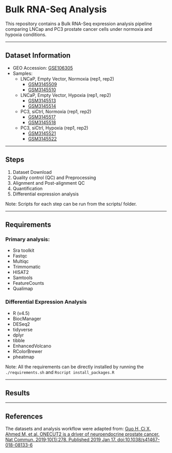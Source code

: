# Bulk RNA-Seq Analysis

This repository contains a Bulk RNA-Seq expression analysis pipeline comparing LNCap and PC3 prostate cancer cells under normoxia and hypoxia conditions.

---

## Dataset Information

- GEO Accession: [GSE106305](https://www.ncbi.nlm.nih.gov/geo/query/acc.cgi?acc=GSE106305)
- Samples:
    - LNCaP, Empty Vector, Normoxia (rep1, rep2)
        - [GSM3145509](https://www.ncbi.nlm.nih.gov/geo/query/acc.cgi?acc=GSM3145509)
        - [GSM3145510](https://www.ncbi.nlm.nih.gov/geo/query/acc.cgi?acc=GSM3145510)
    - LNCaP, Empty Vector, Hypoxia (rep1, rep2)
        - [GSM3145513](https://www.ncbi.nlm.nih.gov/geo/query/acc.cgi?acc=GSM3145513)
        - [GSM3145514](https://www.ncbi.nlm.nih.gov/geo/query/acc.cgi?acc=GSM3145514)
    - PC3, siCtrl, Normoxia (rep1, rep2)
        - [GSM3145517](https://www.ncbi.nlm.nih.gov/geo/query/acc.cgi?acc=GSM3145517)
        - [GSM3145518](https://www.ncbi.nlm.nih.gov/geo/query/acc.cgi?acc=GSM3145518)
    - PC3, siCtrl, Hypoxia (rep1, rep2)
        - [GSM3145521](https://www.ncbi.nlm.nih.gov/geo/query/acc.cgi?acc=GSM3145521)
        - [GSM3145522](https://www.ncbi.nlm.nih.gov/geo/query/acc.cgi?acc=GSM3145522)

---

## Steps

1. Dataset Download
2. Quality control (QC) and Preprocessing
3. Alignment and Post-alignment QC
4. Quantification
5. Differential expression analysis

Note: Scripts for each step can be run from the scripts/ folder. 

---

## Requirements

### Primary analysis:

- Sra toolkit
- Fastqc
- Multiqc
- Trimmomatic
- HISAT2
- Samtools
- FeatureCounts
- Qualimap

### Differential Expression Analysis

- R (v4.5)
- BiocManager
- DESeq2
- tidyverse
- dplyr
- tibble
- EnhancedVolcano
- RColorBrewer
- pheatmap

Note: 
All the requirements can be directly installed by running the `./requirements.sh` and `Rscript install_packages.R`

---

## Results
  

---

## References

The datasets and analysis workflow were adapted from: 
[Guo H, Ci X, Ahmed M, et al. ONECUT2 is a driver of neuroendocrine prostate cancer. Nat Commun. 2019;10(1):278. Published 2019 Jan 17. doi:10.1038/s41467-018-08133-6](https://pmc.ncbi.nlm.nih.gov/articles/PMC6336817/#Sec11) 
